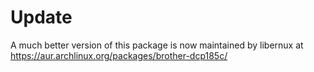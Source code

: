 Update
======

A much better version of this package is now maintained by libernux at https://aur.archlinux.org/packages/brother-dcp185c/
